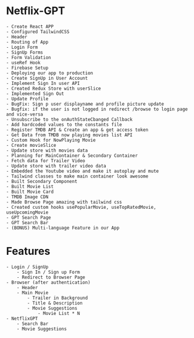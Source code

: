 # Netflix-GPT

    - Create React APP
    - Configured TailwindCSS
    - Header
    - Routing of App
    - Login Form
    - SignUp Forms
    - Form Validation
    - useRef Hook
    - Firebase Setup
    - Deploying our app to production
    - Create SignUp in User Account
    - Implement Sign In user API
    - Created Redux Store with userSlice
    - Implemented Sign Out
    - Update Profile
    - BugFix: Sign p user displayname and profile picture update
    - Bugfix: if the user is not logged in redirect /browse to login page and vice-versa
    - Unsubscribe to the onAuthStateCbanged Callback
    - Add hardcoded values to the constants file
    - Register TMDB API & Create an app & get access token
    - Get Data from TMDB now playing movies list API
    - Custom Hook for NowPlaying Movie
    - Create movieSlice
    - Update store with movies data
    - Planning for MainContainer & Secondary Container
    - Fetch data for Trailer Video
    - Update store with trailer video data
    - Embedded the Youtube video and make it autoplay and mute
    - Tailwind classes to make main container look awesome
    - Built Secondary Component
    - Built Movie List
    - Built Movie Card
    - TMDB Image CDN
    - Made Browse Page amazing with tailwind css
    - Created custom hooks usePopularMovie, useTopRatedMovie, useUpcomingMovie
    - GPT Search Page
    - GPT Search Bar
    - (BONUS) Multi-language Feature in our App
     



# Features

    - Login / SignUp
        - Sign In / Sign up Form
        - Redirect to Browser Page
    - Browser (after authentication)
        - Header
        - Main Movie
            - Trailer in Background
            - Title & Description
            - Movie Suggestions
                - Movie List * N
    - NetflixGPT
        - Search Bar
        - Movie Suggestions
